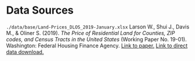 # Data Sources

`./data/base/Land-Prices_DLOS_2019-January.xlsx`
Larson W., Shui J., Davis M., & Oliner S. (2019). *The Price of Residential Land for Counties, ZIP codes, and Census Tracts in the United States* (Working Paper No. 19-01). Washington: Federal Housing Finance Agency.
[Link to paper.](https://www.fhfa.gov/PolicyProgramsResearch/Research/Pages/wp1901.aspx)
[Link to direct data download.](https://www.fhfa.gov/PolicyProgramsResearch/Research/PaperDocuments/Land-Prices_DLOS_2019-January.xlsx)
